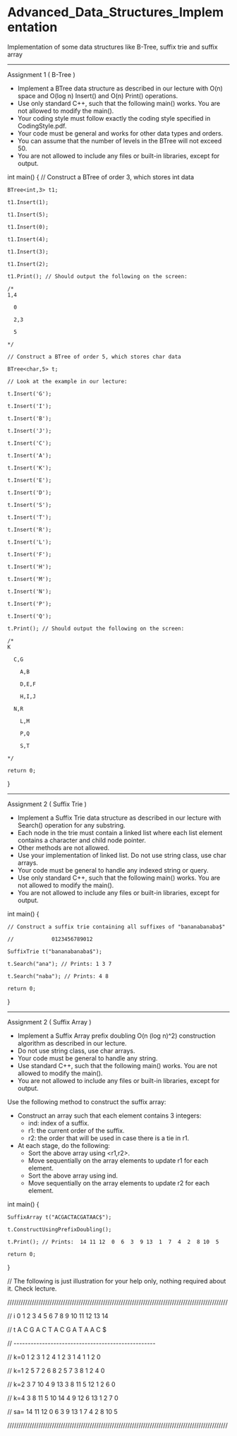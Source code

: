 # Advanced_Data_Structures_Implementation
Implementation of some data structures like B-Tree, suffix trie and suffix array

***************************************************************************************************
Assignment 1  ( B-Tree )

* Implement a BTree data structure as described in our lecture with O(n) space and O(log n) Insert() and O(n) Print() operations.
* Use only standard C++, such that the following main() works. You are not allowed to modify the main().
* Your coding style must follow exactly the coding style specified in CodingStyle.pdf.
* Your code must be general and works for other data types and orders.
* You can assume that the number of levels in the BTree will not exceed 50.
* You are not allowed to include any files or built-in libraries, except for output.

int main()
{
    // Construct a BTree of order 3, which stores int data
    
    BTree<int,3> t1;
    
    t1.Insert(1);
    
    t1.Insert(5);
    
    t1.Insert(0);
    
    t1.Insert(4);
    
    t1.Insert(3);
    
    t1.Insert(2);
    
    t1.Print(); // Should output the following on the screen:
    
    /*
    1,4
    
      0
      
      2,3
      
      5
      
    */
    
    // Construct a BTree of order 5, which stores char data
    
    BTree<char,5> t;
    
    // Look at the example in our lecture:
    
    t.Insert('G');
    
    t.Insert('I');
    
    t.Insert('B');
    
    t.Insert('J');
    
    t.Insert('C');
    
    t.Insert('A');
    
    t.Insert('K');
    
    t.Insert('E');
    
    t.Insert('D');
    
    t.Insert('S');
    
    t.Insert('T');
    
    t.Insert('R');
    
    t.Insert('L');
    
    t.Insert('F');
    
    t.Insert('H');
    
    t.Insert('M');
    
    t.Insert('N');
    
    t.Insert('P');
    
    t.Insert('Q');
    
    t.Print(); // Should output the following on the screen:
    
    /*
    K
    
      C,G
      
        A,B
        
        D,E,F
        
        H,I,J
        
      N,R
      
        L,M
        
        P,Q
        
        S,T
        
    */
    
    return 0;
}

***************************************************************************************************
Assignment 2  ( Suffix Trie )

* Implement a Suffix Trie data structure as described in our lecture with Search() operation for any substring.
* Each node in the trie must contain a linked list where each list element contains a character and child node pointer.
* Other methods are not allowed.
* Use your implementation of linked list. Do not use string class, use char arrays.
* Your code must be general to handle any indexed string or query.
* Use only standard C++, such that the following main() works. You are not allowed to modify the main().
* You are not allowed to include any files or built-in libraries, except for output.


int main()
{

    // Construct a suffix trie containing all suffixes of "bananabanaba$"
    
    //            0123456789012
    
    SuffixTrie t("bananabanaba$");
    
    t.Search("ana"); // Prints: 1 3 7
    
    t.Search("naba"); // Prints: 4 8
    
    return 0;
}

***************************************************************************************************
Assignment 2  ( Suffix Array )

* Implement a Suffix Array prefix doubling O(n (log n)^2) construction algorithm as described in our lecture.
* Do not use string class, use char arrays.
* Your code must be general to handle any string.
* Use standard C++, such that the following main() works. You are not allowed to modify the main().
* You are not allowed to include any files or built-in libraries, except for output.

Use the following method to construct the suffix array:
* Construct an array such that each element contains 3 integers:
   - ind: index of a suffix.
   - r1: the current order of the suffix.
   - r2: the order that will be used in case there is a tie in r1.
* At each stage, do the following:
   - Sort the above array using <r1,r2>.
   - Move sequentially on the array elements to update r1 for each element.
   - Sort the above array using ind.
   - Move sequentially on the array elements to update r2 for each element.

int main()
{

    SuffixArray t("ACGACTACGATAAC$");
    
    t.ConstructUsingPrefixDoubling();
    
    t.Print(); // Prints:  14 11 12  0  6  3  9 13  1  7  4  2  8 10  5
    
    return 0;
}

// The following is just illustration for your help only, nothing required about it. Check lecture.

///////////////////////////////////////////////////////////////////////////////////////////////////

// i      0  1  2  3  4  5  6  7  8  9 10 11 12 13 14

// t      A  C  G  A  C  T  A  C  G  A  T  A  A  C  $

// --------------------------------------------------

// k=0    1  2  3  1  2  4  1  2  3  1  4  1  1  2  0

// k=1    2  5  7  2  6  8  2  5  7  3  8  1  2  4  0

// k=2    3  7 10  4  9 13  3  8 11  5 12  1  2  6  0

// k=4    3  8 11  5 10 14  4  9 12  6 13  1  2  7  0

// sa=   14 11 12  0  6  3  9 13  1  7  4  2  8 10  5

///////////////////////////////////////////////////////////////////////////////////////////////////





